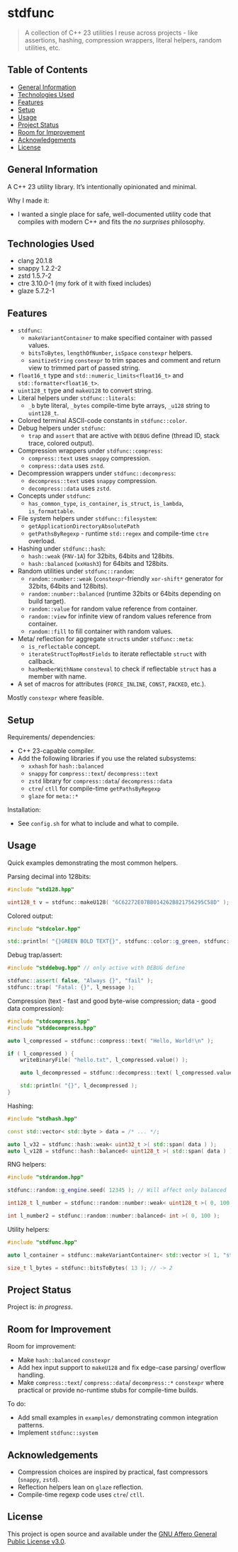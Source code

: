 <!-- :toc: macro -->
<!-- :toc-title: -->
<!-- :toclevels: 99 -->

# stdfunc <!-- omit from toc -->

> A collection of C++ 23 utilities I reuse across projects - like assertions, hashing, compression wrappers, literal helpers, random utilities, etc.

## Table of Contents <!-- omit from toc -->

* [General Information](#general-information)
* [Technologies Used](#technologies-used)
* [Features](#features)
* [Setup](#setup)
* [Usage](#usage)
* [Project Status](#project-status)
* [Room for Improvement](#room-for-improvement)
* [Acknowledgements](#acknowledgements)
* [License](#license)

## General Information

A C++ 23 utility library. It’s intentionally opinionated and minimal.

Why I made it:

* I wanted a single place for safe, well-documented utility code that compiles with modern C++ and fits the *no surprises* philosophy.

## Technologies Used

<!--
clang version 20.1.8
Target: x86_64-pc-linux-gnu
Thread model: posix

Part of the LLVM Project, under the Apache License v2.0 with LLVM Exceptions.
See https://llvm.org/LICENSE.txt for license information.
-->
* clang 20.1.8
* snappy 1.2.2-2
* zstd 1.5.7-2
* ctre 3.10.0-1 (my fork of it with fixed includes)
* glaze 5.7.2-1

## Features

* `stdfunc`:
  * `makeVariantContainer` to make specified container with passed values.
  * `bitsToBytes`, `lengthOfNumber`, `isSpace` `constexpr` helpers.
  * `sanitizeString` `constexpr` to trim spaces and comment and return view to trimmed part of passed string.
* `float16_t` type and `std::numeric_limits<float16_t>` and `std::formatter<float16_t>`.
* `uint128_t` type and `makeU128` to convert string.
* Literal helpers under `stdfunc::literals`:
  * `_b` byte literal, `_bytes` compile-time byte arrays, `_u128` string to `uint128_t`.
* Colored terminal ASCII-code constants in `stdfunc::color`.
* Debug helpers under `stdfunc`:
  * `trap` and `assert` that are active with `DEBUG` define (thread ID, stack trace, colored output).
* Compression wrappers under `stdfunc::compress`:
  * `compress::text` uses `snappy` compression.
  * `compress::data` uses `zstd`.
* Decompression wrappers under `stdfunc::decompress`:
  * `decompress::text` uses `snappy` compression.
  * `decompress::data` uses `zstd`.
* Concepts under `stdfunc`:
  * `has_common_type`, `is_container`, `is_struct`, `is_lambda`, `is_formattable`.
* File system helpers under `stdfunc::filesystem`:
  * `getApplicationDirectoryAbsolutePath`
  * `getPathsByRegexp` - runtime `std::regex` and compile-time `ctre` overload.
* Hashing under `stdfunc::hash`:
  * `hash::weak` (`FNV-1A`) for 32bits, 64bits and 128bits.
  * `hash::balanced` (`xxHash3`) for 64bits and 128bits.
* Random utilities under `stdfunc::random`:
  * `random::number::weak` (`constexpr`-friendly `xor-shift*` generator for 32bits, 64bits and 128bits).
  * `random::number::balanced` (runtime 32bits or 64bits depending on build target).
  * `random::value` for random value reference from container.
  * `random::view` for infinite view of random values reference from container.
  * `random::fill` to fill container with random values.
* Meta/ reflection for aggregate `struct`s under `stdfunc::meta`:
  * `is_reflectable` concept.
  * `iterateStructTopMostFields` to iterate reflectable `struct` with callback.
  * `hasMemberWithName` `consteval` to check if reflectable `struct` has a member with name.
* A set of macros for attributes (`FORCE_INLINE`, `CONST`, `PACKED`, etc.).

Mostly `constexpr` where feasible.

## Setup

Requirements/ dependencies:

* C++ 23-capable compiler.
* Add the following libraries if you use the related subsystems:
  * `xxhash` for `hash::balanced`
  * `snappy` for `compress::text`/ `decompress::text`
  * `zstd` library for `compress::data`/ `decompress::data`
  * `ctre`/ `ctll`  for compile-time `getPathsByRegexp`
  * `glaze` for `meta::*`

Installation:

* See `config.sh` for what to include and what to compile.

## Usage

Quick examples demonstrating the most common helpers.

Parsing decimal into 128bits:

```cpp
#include "std128.hpp"

uint128_t v = stdfunc::makeU128( "6C62272E07BB014262B821756295C58D" ); // Hex without 0x
```

Colored output:

```cpp
#include "stdcolor.hpp"

std::println( "{}GREEN BOLD TEXT{}", stdfunc::color::g_green, stdfunc::color::g_reset );
```

Debug trap/assert:

```cpp
#include "stddebug.hpp" // only active with DEBUG define

stdfunc::assert( false, "Always {}", "fail" );
stdfunc::trap( "Fatal: {}", l_message );
```

Compression (text - fast and good byte-wise compression; data - good data compression):

```cpp
#include "stdcompress.hpp"
#include "stddecompress.hpp"

auto l_compressed = stdfunc::compress::text( "Hello, World!\n" );

if ( l_compressed ) {
    writeBinaryFile( "hello.txt", l_compressed.value() );

    auto l_decompressed = stdfunc::decompress::text( l_compressed.value() );

    std::println( "{}", l_decompressed );
}
```

Hashing:

```cpp
#include "stdhash.hpp"

const std::vector< std::byte > data = /* ... */;

auto l_v32 = stdfunc::hash::weak< uint32_t >( std::span( data ) );
auto l_v128 = stdfunc::hash::balanced< uint128_t >( std::span( data ) );
```

RNG helpers:

```cpp
#include "stdrandom.hpp"

stdfunc::random::g_engine.seed( 12345 ); // Will affect only balanced

int128_t l_number = stdfunc::random::number::weak< uint128_t >( 0, 100 );

int l_number2 = stdfunc::random::number::balanced< int >( 0, 100 );
```

Utility helpers:

```cpp
#include "stdfunc.hpp"

auto l_container = stdfunc::makeVariantContainer< std::vector >( 1, "str", 3.0f ); // Will hold std::variant of all passed types

size_t l_bytes = stdfunc::bitsToBytes( 13 ); // -> 2
```

## Project Status

Project is: _in progress_.

## Room for Improvement

Room for improvement:

* Make `hash::balanced` `constexpr`
* Add hex input support to `makeU128` and fix edge-case parsing/ overflow handling.
* Make `compress::text`/ `compress::data`/ `decompress::*` `constexpr` where practical or provide no-runtime stubs for compile-time builds.

To do:

* Add small examples in `examples/` demonstrating common integration patterns.
* Implement `stdfunc::system`

## Acknowledgements

* Compression choices are inspired by practical, fast compressors (`snappy`, `zstd`).
* Reflection helpers lean on `glaze` reflection.
* Compile-time regexp code uses `ctre`/ `ctll`.

## License

This project is open source and available under the
[GNU Affero General Public License v3.0](LICENSE).
